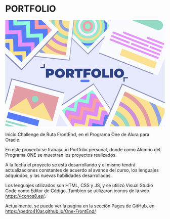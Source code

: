 # PORTFOLIO 
<img src="https://github.com/Pedro410Ar/One-FrontEnd/blob/master/img/portfolio.png">


Inicio Challenge de Ruta FrontEnd, en el Programa One de Alura para Oracle.

En este proyecto se trabaja un Portfolio personal, donde como Alumno del Programa ONE se muestran los proyectos realizados. 

A la fecha el proyecto se está desarrollando y el mismo tendrá actualizaciones constantes de acuerdo al avance del curso, los lenguajes adquiridos, y las nuevas habilidades desarrolladas. 

Los lenguajes utilizados son HTML, CSS y JS, y se utilizó Visual Studio Code como Editor de Código. 
Tambien se utilizaron iconos de la web https://iconos8.es/.

Actualmente, se puede ver la pagina en la sección Pages de GitHub, en https://pedro410ar.github.io/One-FrontEnd/
